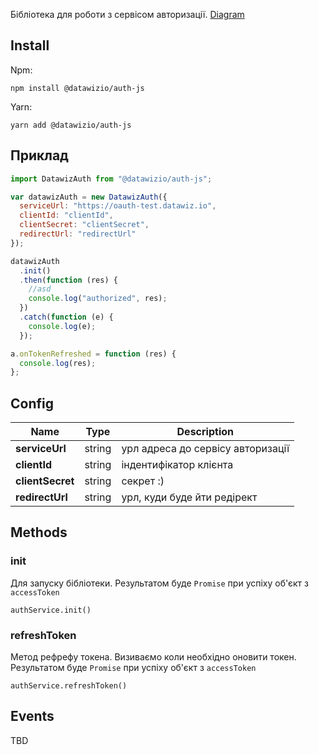 Бібліотека для роботи з сервісом авторизації.
[Diagram](https://drive.google.com/file/d/1K5TrTGxDMzU2TJbedERWXLXFw31aUgdv/view?usp=sharing])

## Install

Npm:

`npm install @datawizio/auth-js`

Yarn:

`yarn add @datawizio/auth-js`

## Приклад

```javascript
import DatawizAuth from "@datawizio/auth-js";

var datawizAuth = new DatawizAuth({
  serviceUrl: "https://oauth-test.datawiz.io",
  clientId: "clientId",
  clientSecret: "clientSecret",
  redirectUrl: "redirectUrl"
});

datawizAuth
  .init()
  .then(function (res) {
    //asd
    console.log("authorized", res);
  })
  .catch(function (e) {
    console.log(e);
  });

a.onTokenRefreshed = function (res) {
  console.log(res);
};
```

## Config

| Name             | Type   | Description                       |
| ---------------- | ------ | --------------------------------- |
| **serviceUrl**   | string | урл адреса до сервісу авторизації |
| **clientId**     | string | індентифікатор клієнта            |
| **clientSecret** | string | секрет :)                         |
| **redirectUrl**  | string | урл, куди буде йти редірект       |

## Methods

### init

Для запуску бібліотеки. Результатом буде `Promise` при успіху об'єкт з
`accessToken`

`authService.init()`

### refreshToken

Метод рефрефу токена. Визиваємо коли необхідно оновити токен. Результатом буде
`Promise` при успіху об'єкт з `accessToken`

`authService.refreshToken()`

## Events

TBD
